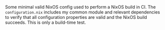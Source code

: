 Some minimal valid NixOS config used to perform a NixOS build in CI. The
`configuration.nix` includes my common module and relevant dependencies to
verify that all configuration properties are valid and the NixOS build succeeds.
This is only a build-time test.
